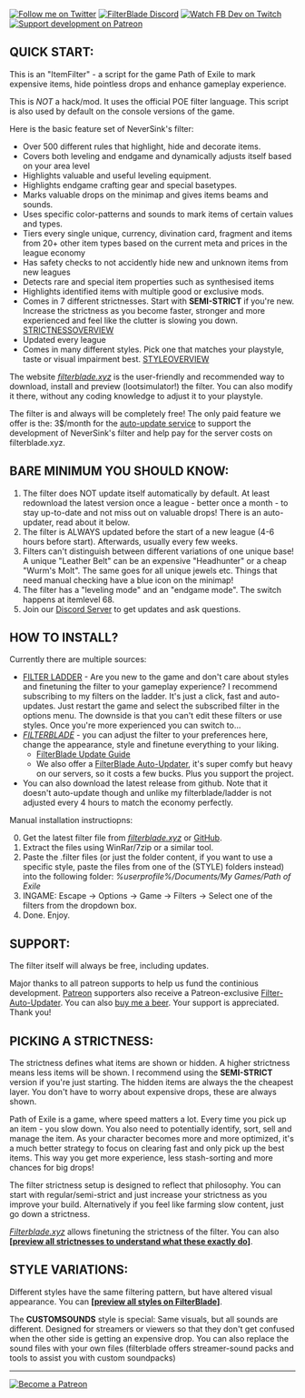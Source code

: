 [![Follow me on Twitter](https://img.shields.io/badge/twitter-grey.svg?style=for-the-badge&logo=twitter)](https://twitter.com/NeverSinkDev) [![FilterBlade Discord](https://img.shields.io/badge/discord-grey.svg?style=for-the-badge&logo=discord)](https://discord.gg/mye6xhF) [![Watch FB Dev on Twitch](https://img.shields.io/badge/twitch-grey.svg?style=for-the-badge&logo=twitch)](https://twitch.tv/neversink) [![Support development on Patreon](https://img.shields.io/badge/patreon-grey.svg?style=for-the-badge&logo=patreon)](https://www.patreon.com/Neversink)

## **QUICK START:**

This is an "ItemFilter" - a script for the game Path of Exile to mark expensive items, hide pointless drops and enhance gameplay experience.

This is *NOT* a hack/mod. It uses the official POE filter language. This script is also used by default on the console versions of the game.

Here is the basic feature set of NeverSink's filter:
- Over 500 different rules that highlight, hide and decorate items.
- Covers both leveling and endgame and dynamically adjusts itself based on your area level
- Highlights valuable and useful leveling equipment.
- Highlights endgame crafting gear and special basetypes.
- Marks valuable drops on the minimap and gives items beams and sounds.
- Uses specific color-patterns and sounds to mark items of certain values and types.
- Tiers every single unique, currency, divination card, fragment and items from 20+ other item types based on the current meta and prices in the league economy
- Has safety checks to not accidently hide new and unknown items from new leagues
- Detects rare and special item properties such as synthesised items
- Highlights identified items with multiple good or exclusive mods.
- Comes in 7 different strictnesses. Start with **SEMI-STRICT** if you're new. Increase the strictness as you become faster, stronger and more experienced and feel like the clutter is slowing you down. [STRICTNESSOVERVIEW](https://filterblade.xyz?strictness=1)
- Updated every league
- Comes in many different styles. Pick one that matches your playstyle, taste or visual impairment best. [STYLEOVERVIEW](https://filterblade.xyz?styles=1)

The website *[filterblade.xyz](https://www.filterblade.xyz)* is the user-friendly and recommended way to download, install and preview (lootsimulator!) the filter. You can also modify it there, without any coding knowledge to adjust it to your playstyle.

The filter is and always will be completely free! The only paid feature we offer is the: 3$/month for the [auto-update service](https://www.youtube.com/watch?v=i8RJx0s0zsA) to support the development of NeverSink's filter and help pay for the server costs on filterblade.xyz.

## **BARE MINIMUM YOU SHOULD KNOW:**

1) The filter does NOT update itself automatically by default. At least redownload the latest version once a league - better once a month - to stay up-to-date and not miss out on valuable drops! There is an auto-updater, read about it below.
2) The filter is ALWAYS updated before the start of a new league (4-6 hours before start). Afterwards, usually every few weeks.
3) Filters can't distinguish between different variations of one unique base! A unique "Leather Belt" can be an expensive "Headhunter" or a cheap "Wurm's Molt". The same goes for all unique jewels etc. Things that need manual checking have a blue icon on the minimap!
4) The filter has a "leveling mode" and an "endgame mode". The switch happens at itemlevel 68.
5) Join our [Discord Server](discord.gg/mye6xhF) to get updates and ask questions.

## **HOW TO INSTALL?**

Currently there are multiple sources:

- [FILTER LADDER](https://www.pathofexile.com/item-filter/ladder/follower) - Are you new to the game and don't care about styles and finetuning the filter to your gameplay experience? I recommend subscribing to my filters on the ladder. It's just a click, fast and auto-updates. Just restart the game and select the subscribed filter in the options menu. The downside is that you can't edit these filters or use styles. Once you're more experienced you can switch to...
- *[FILTERBLADE](https://www.filterblade.xyz)* - you can adjust the filter to your preferences here, change the appearance, style and finetune everything to your liking.
    - [FilterBlade Update Guide](https://www.youtube.com/watch?v=RA27aUdWQb8)
    - We also offer a [FilterBlade Auto-Updater](https://www.youtube.com/watch?v=i8RJx0s0zsA), it's super comfy but heavy on our servers, so it costs a few bucks. Plus you support the project.
- You can also download the latest release from github. Note that it doesn't auto-update though and unlike my filterblade/ladder is not adjusted every 4 hours to match the economy perfectly. 

Manual installation instructiopns:

0) Get the latest filter file from  *[filterblade.xyz](https://www.filterblade.xyz)* or [GitHub](https://github.com/NeverSinkDev/NeverSink-Filter/releases/latest).
1) Extract the files using WinRar/7zip or a similar tool.
2) Paste the .filter files (or just the folder content, if you want to use a specific style, paste the files from one of the (STYLE) folders instead) into the following folder: *%userprofile%/Documents/My Games/Path of Exile*
3) INGAME: Escape -> Options -> Game -> Filters -> Select one of the filters from the dropdown box.
4) Done. Enjoy.

## **SUPPORT:**

The filter itself will always be free, including updates.

Major thanks to all patreon supports to help us fund the continious development. [Patreon](https://www.patreon.com/Neversink) supporters also receive a Patreon-exclusive [Filter-Auto-Updater](https://youtu.be/i8RJx0s0zsA). You can also [buy me a beer](https://www.paypal.com/cgi-bin/webscr?cmd=_s-xclick&hosted_button_id=6J3S7PBNDQGY2). Your support is appreciated. Thank you!

## **PICKING A STRICTNESS:**

The strictness defines what items are shown or hidden. A higher strictness means less items will be shown. I recommend using the **SEMI-STRICT** version if you're just starting. The hidden items are always the the cheapest layer. You don't have to worry about expensive drops, these are always shown.

Path of Exile is a game, where speed matters a lot. Every time you pick up an item - you slow down. You also need to potentially identify, sort, sell and manage the item. As your character becomes more and more optimized, it's a much better strategy to focus on clearing fast and only pick up the best items. This way you get more experience, less stash-sorting and more chances for big drops!

The filter strictness setup is designed to reflect that philosophy. You can start with regular/semi-strict and just increase your strictness as you improve your build. Alternatively if you feel like farming slow content, just go down a strictness.

*[Filterblade.xyz](https://www.filterblade.xyz)* allows finetuning the strictness of the filter. You can also **[[preview all strictnesses to understand what these exactly do](https://filterblade.xyz?strictness=1)]**.
## **STYLE VARIATIONS:**

Different styles have the same filtering pattern, but have altered visual appearance. You can **[[preview all styles on FilterBlade](https://filterblade.xyz?styles=1)]**.

The **CUSTOMSOUNDS** style is special: Same visuals, but all sounds are different. Designed for streamers or viewers so that they don't get confused when the other side is getting an expensive drop. You can also replace the sound files with your own files (filterblade offers streamer-sound packs and tools to assist you with custom soundpacks)

--------------------------

[![Become a Patreon](https://img.shields.io/badge/patreon-%F0%9F%8E%AF-orange.svg)](https://www.patreon.com/Neversink)
